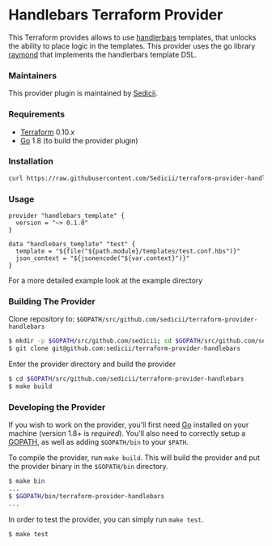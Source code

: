 # Handlebars Terraform Provider

This Terraform provides allows to use [handlerbars](http://handlebarsjs.com/) templates, that unlocks the ability to place logic in the templates. 
This provider uses the go library [raymond](https://github.com/aymerick/raymond) that implements the handlerbars template DSL.

### Maintainers

This provider plugin is maintained by [Sedicii](https://sedicii.com/).

### Requirements

-	[Terraform](https://www.terraform.io/downloads.html) 0.10.x
-	[Go](https://golang.org/doc/install) 1.8 (to build the provider plugin)

### Installation

```bash
curl https://raw.githubusercontent.com/Sedicii/terraform-provider-handlebars/master/scripts/install-handlebars-tf-pluging.sh | bash
```

### Usage

```
provider "handlebars_template" {
  version = "~> 0.1.0"
}

data "handlebars_template" "test" {
  template = "${file("${path.module}/templates/test.conf.hbs")}"
  json_context = "${jsonencode("${var.context}")}"
}
```

For a more detailed example look at the example directory

### Building The Provider

Clone repository to: `$GOPATH/src/github.com/sedicii/terraform-provider-handlebars`

```sh
$ mkdir -p $GOPATH/src/github.com/sedicii; cd $GOPATH/src/github.com/sedicii
$ git clone git@github.com:sedicii/terraform-provider-handlebars
```

Enter the provider directory and build the provider

```sh
$ cd $GOPATH/src/github.com/sedicii/terraform-provider-handlebars
$ make build
```

### Developing the Provider

If you wish to work on the provider, you'll first need [Go](http://www.golang.org) installed on your machine (version 1.8+ is *required*). You'll also need to correctly setup a [GOPATH](http://golang.org/doc/code.html#GOPATH), as well as adding `$GOPATH/bin` to your `$PATH`.

To compile the provider, run `make build`. This will build the provider and put the provider binary in the `$GOPATH/bin` directory.

```sh
$ make bin
...
$ $GOPATH/bin/terraform-provider-handlebars
...
```

In order to test the provider, you can simply run `make test`.

```sh
$ make test
```
